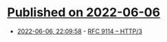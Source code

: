 # [Published on 2022-06-06](index.md)

* [2022-06-06, 22:09:58](https://news.ycombinator.com/item?id=31647033) - [RFC 9114 – HTTP/3](https://www.rfc-editor.org/info/rfc9114)
